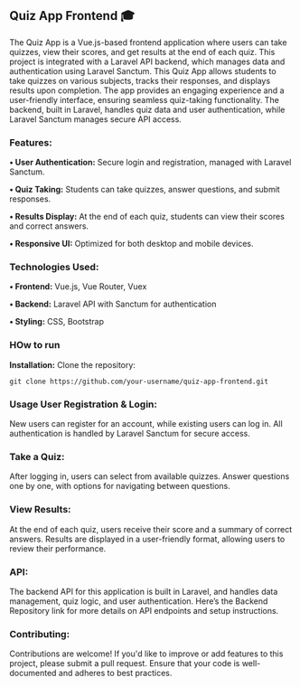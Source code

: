 ## Quiz App Frontend 🎓
The Quiz App is a Vue.js-based frontend application where users can take quizzes, view their scores, and get results at the end of each quiz. This project is integrated with a Laravel API backend, which manages data and authentication using Laravel Sanctum.
This Quiz App allows students to take quizzes on various subjects, tracks their responses, and displays results upon completion. The app provides an engaging experience and a user-friendly interface, ensuring seamless quiz-taking functionality. The backend, built in Laravel, handles quiz data and user authentication, while Laravel Sanctum manages secure API access.

### Features:
**• User Authentication:** Secure login and registration, managed with Laravel Sanctum.

**• Quiz Taking:** Students can take quizzes, answer questions, and submit responses.

**• Results Display:** At the end of each quiz, students can view their scores and correct answers.

**• Responsive UI:** Optimized for both desktop and mobile devices.

### Technologies Used:

**• Frontend:** Vue.js, Vue Router, Vuex

**• Backend:** Laravel API with Sanctum for authentication

**• Styling:** CSS, Bootstrap
### HOw to run
**Installation:**
Clone the repository:
```
git clone https://github.com/your-username/quiz-app-frontend.git
```
### Usage User Registration & Login:

New users can register for an account, while existing users can log in. All authentication is handled by Laravel Sanctum for secure access.

### Take a Quiz:

After logging in, users can select from available quizzes. Answer questions one by one, with options for navigating between questions.

### View Results:

At the end of each quiz, users receive their score and a summary of correct answers. Results are displayed in a user-friendly format, allowing users to review their performance.

### API:

The backend API for this application is built in Laravel, and handles data management, quiz logic, and user authentication. Here’s the Backend Repository link for more details on API endpoints and setup instructions.

### Contributing:
Contributions are welcome! If you'd like to improve or add features to this project, please submit a pull request. Ensure that your code is well-documented and adheres to best practices.
